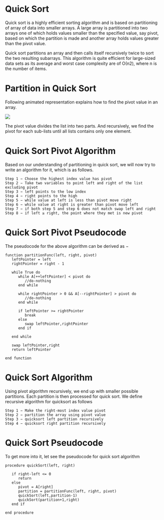 # Quick Sort

Quick sort is a highly efficient sorting algorithm and is based on partitioning of array of data into smaller arrays. A large array is partitioned into two arrays one of which holds values smaller than the specified value, say pivot, based on which the partition is made and another array holds values greater than the pivot value.

Quick sort partitions an array and then calls itself recursively twice to sort the two resulting subarrays. This algorithm is quite efficient for large-sized data sets as its average and worst case complexity are of Ο(n2), where n is the number of items.

# Partition in Quick Sort

Following animated representation explains how to find the pivot value in an array.

![](https://www.tutorialspoint.com/data_structures_algorithms/images/quick_sort_partition_animation.gif)

The pivot value divides the list into two parts. And recursively, we find the pivot for each sub-lists until all lists contains only one element.

# Quick Sort Pivot Algorithm

Based on our understanding of partitioning in quick sort, we will now try to write an algorithm for it, which is as follows.

```
Step 1 − Choose the highest index value has pivot
Step 2 − Take two variables to point left and right of the list excluding pivot
Step 3 − left points to the low index
Step 4 − right points to the high
Step 5 − while value at left is less than pivot move right
Step 6 − while value at right is greater than pivot move left
Step 7 − if both step 5 and step 6 does not match swap left and right
Step 8 − if left ≥ right, the point where they met is new pivot
```

# Quick Sort Pivot Pseudocode

The pseudocode for the above algorithm can be derived as −

```
function partitionFunc(left, right, pivot)
   leftPointer = left
   rightPointer = right - 1

   while True do
      while A[++leftPointer] < pivot do
         //do-nothing            
      end while
		
      while rightPointer > 0 && A[--rightPointer] > pivot do
         //do-nothing         
      end while
		
      if leftPointer >= rightPointer
         break
      else                
         swap leftPointer,rightPointer
      end if
		
   end while 
	
   swap leftPointer,right
   return leftPointer
	
end function
```

# Quick Sort Algorithm

Using pivot algorithm recursively, we end up with smaller possible partitions. Each partition is then processed for quick sort. We define recursive algorithm for quicksort as follows

```
Step 1 − Make the right-most index value pivot
Step 2 − partition the array using pivot value
Step 3 − quicksort left partition recursively
Step 4 − quicksort right partition recursively
```

# Quick Sort Pseudocode

To get more into it, let see the pseudocode for quick sort algorithm

```
procedure quickSort(left, right)

   if right-left <= 0
      return
   else     
      pivot = A[right]
      partition = partitionFunc(left, right, pivot)
      quickSort(left,partition-1)
      quickSort(partition+1,right)    
   end if		
   
end procedure
```


